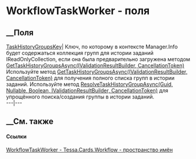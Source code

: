 # WorkflowTaskWorker<TManager> \- поля
##  __Поля
[TaskHistoryGroupsKey](F_Tessa_Cards_Workflow_WorkflowTaskWorker_1_TaskHistoryGroupsKey.htm)|
Ключ, по которому в контексте Manager.Info будет содержаться коллекция групп
для истории заданий IReadOnlyCollection<CardTaskHistoryGroup>, если она была
предварительно загружена методом
[GetTaskHistoryGroupsAsync(IValidationResultBuilder,
CancellationToken)](M_Tessa_Cards_Workflow_WorkflowTaskWorker_1_GetTaskHistoryGroupsAsync.htm)
Используйте метод [GetTaskHistoryGroupsAsync(IValidationResultBuilder,
CancellationToken)](M_Tessa_Cards_Workflow_WorkflowTaskWorker_1_GetTaskHistoryGroupsAsync.htm)
для получения полного списка групп в истории заданий. Используйте метод
[ResolveTaskHistoryGroupAsync(Guid, Nullable<Guid>, Boolean,
IValidationResultBuilder,
CancellationToken)](M_Tessa_Cards_Workflow_WorkflowTaskWorker_1_ResolveTaskHistoryGroupAsync.htm)
для упрощённого поиска/создания группы в истории заданий.  
---|---  
## __См. также
#### Ссылки
[WorkflowTaskWorker<TManager> \-
](T_Tessa_Cards_Workflow_WorkflowTaskWorker_1.htm)
[Tessa.Cards.Workflow - пространство имён](N_Tessa_Cards_Workflow.htm)
